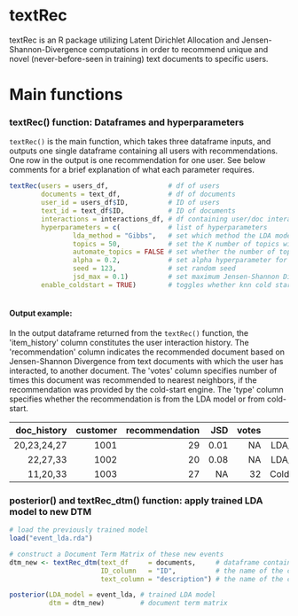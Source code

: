 # textRec
textRec is an R package utilizing Latent Dirichlet Allocation and Jensen-Shannon-Divergence computations in order to recommend unique and novel (never-before-seen in training) text documents to specific users. 


# Main functions

### textRec() function: Dataframes and hyperparameters

```textRec()``` is the main function, which takes three dataframe inputs, and outputs one single dataframe containing all users with recommendations. One row in the output is one recommendation for one user. See below comments for a brief explanation of what each parameter requires. 

```R 
textRec(users = users_df,               # df of users
        documents = text_df,            # df of documents
        user_id = users_df$ID,          # ID of users
        text_id = text_df$ID,           # ID of documents
        interactions = interactions_df, # df containing user/doc interactions
        hyperparameters = c(            # list of hyperparameters
                lda_method = "Gibbs",   # set which method the LDA model should use
                topics = 50,            # set the K number of topics with which to run the LDA model
                automate_topics = FALSE # set whether the number of topics should be automated
                alpha = 0.2,            # set alpha hyperparameter for the LDA model
                seed = 123,             # set random seed 
                jsd_max = 0.1)          # set maximum Jensen-Shannon Divergence to qualify as recomnedation
        enable_coldstart = TRUE)        # toggles whether knn cold start engine should be enabled
        
```

#### Output example:

In the output dataframe returned from the ```textRec()``` function, the 'item_history' column constitutes the user interaction history. The 'recommendation' column indicates the recommended document based on Jensen-Shannon Divergence from text documents with which the user has interacted, to another document. The 'votes' column specifies number of times this document was recommended to nearest neighbors, if the recommendation was provided by the cold-start engine. The 'type' column specifies whether the recommendation is from the LDA model or from cold-start.

| doc_history    | customer   |	recommendation  |	JSD   | votes  | type   |
|----------------:|-----------:|-----------------:|----------:|------------:|-------:|
| 20,23,24,27     |     1001   |	           29   |	0.01      | NA	      | LDA_JSD  |
| 22,27,33        |     1002   |	           20   |	0.08      | NA	      | LDA_JSD   |
| 11,20,33        |     1003   |	           27   |	NA        | 32	      | ColdStart   |

### posterior() and textRec_dtm() function: apply trained LDA model to new DTM
```R
# load the previously trained model
load("event_lda.rda")

# construct a Document Term Matrix of these new events
dtm_new <- textRec_dtm(text_df     = documents,     # dataframe containing documents
                       ID_column   = "ID",          # the name of the column containing document ID
                       text_column = "description") # the name of the column containing text

posterior(LDA_model = event_lda, # trained LDA model
          dtm = dtm_new)         # document term matrix
```

